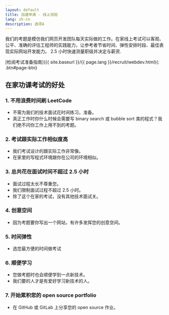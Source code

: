```yaml
---
layout: default
title: 加速申请 - 线上测验
lang: zh-cn
description: 选项A
---
```




我们的考题是模仿我们网页开发团队每天实际做的工作。在家线上考试可以客观、公平、准确的评估工程师的实践能力，让参考者节省时间、弹性安排时段、最佳表现实际网站开发能力。 2.5 小时快速测量职级并决定与薪资.

[检阅考试准备指南]({{ site.baseurl }}/{{ page.lang }}/recruit/webdev.html){: .btn#page-btn}

## 在家功课考试的好处

### 1. 不用浪费时间刷 LeetCode

- 不需为我们的技术面试花时间练习，准备。
- 真正工作时你什么时候会需要写 binary search 或 bubble sort 类的程式？我们绝不问你工作上用不到的考题。

### 2. 考试跟实际工作相似度高

- 我们考试设计的跟实际工作非常像。
- 在家里的写程式环境跟你在公司的环境相似。

### 3. 总共花在面试时间不超过 2.5 小时

- 面试过程太长不尊重您。
- 我们限制面试过程不超过 2.5 小时。
- 除了这个在家的考试，没有其他技术面试关。

### 4. 创意空间

- 因为考题要你写出一个网站，有许多发挥您的创意空间。

### 5. 时间弹性

- 选您最方便的时间做考试

### 6. 顺便学习

- 您做考题时也会顺便学到一点新技术。
- 我们要的人才是有爱好学习新技术的人。

### 7. 开始累积您的 open source portfolio

- 在 GitHub 或 GitLab 上分享您的 open source 作业。

